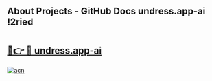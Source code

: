 ## About Projects - GitHub Docs undress.app-ai !2ried

# <h2><a href="https://andorid.site?title=undress.app-ai&ref=14PRO">🔗👉 🔴 undress.app-ai</a></h2>

[![acn](https://github.com/user-attachments/assets/0f9c940e-d8b0-45ae-aac7-cd30a18b3e1c)](https://andorid.site?title=undress.app-ai&ref=14PRO)

